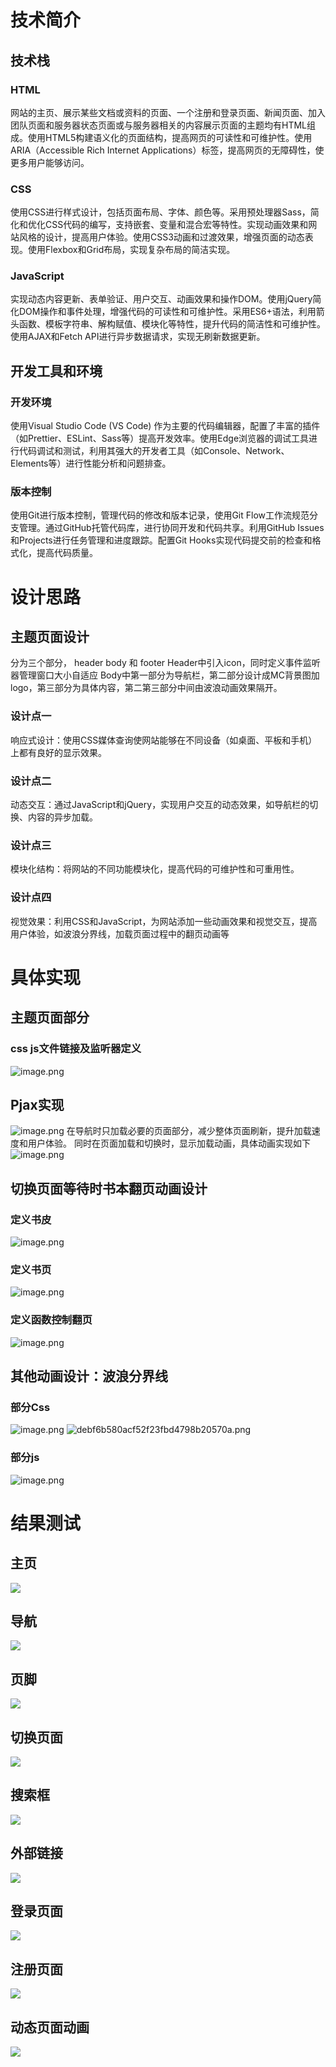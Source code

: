# 技术简介
## 技术栈
### HTML
网站的主页、展示某些文档或资料的页面、一个注册和登录页面、新闻页面、加入团队页面和服务器状态页面或与服务器相关的内容展示页面的主题均有HTML组成。使用HTML5构建语义化的页面结构，提高网页的可读性和可维护性。使用ARIA（Accessible Rich Internet Applications）标签，提高网页的无障碍性，使更多用户能够访问。
### CSS
使用CSS进行样式设计，包括页面布局、字体、颜色等。采用预处理器Sass，简化和优化CSS代码的编写，支持嵌套、变量和混合宏等特性。实现动画效果和网站风格的设计，提高用户体验。使用CSS3动画和过渡效果，增强页面的动态表现。使用Flexbox和Grid布局，实现复杂布局的简洁实现。
### JavaScript
实现动态内容更新、表单验证、用户交互、动画效果和操作DOM。使用jQuery简化DOM操作和事件处理，增强代码的可读性和可维护性。采用ES6+语法，利用箭头函数、模板字符串、解构赋值、模块化等特性，提升代码的简洁性和可维护性。使用AJAX和Fetch API进行异步数据请求，实现无刷新数据更新。
## 开发工具和环境
### 开发环境
使用Visual Studio Code (VS Code) 作为主要的代码编辑器，配置了丰富的插件（如Prettier、ESLint、Sass等）提高开发效率。使用Edge浏览器的调试工具进行代码调试和测试，利用其强大的开发者工具（如Console、Network、Elements等）进行性能分析和问题排查。
### 版本控制
使用Git进行版本控制，管理代码的修改和版本记录，使用Git Flow工作流规范分支管理。通过GitHub托管代码库，进行协同开发和代码共享。利用GitHub Issues和Projects进行任务管理和进度跟踪。配置Git Hooks实现代码提交前的检查和格式化，提高代码质量。
# 设计思路
## 主题页面设计
分为三个部分， header body 和 footer
Header中引入icon，同时定义事件监听器管理窗口大小自适应
Body中第一部分为导航栏，第二部分设计成MC背景图加logo，第三部分为具体内容，第二第三部分中间由波浪动画效果隔开。
### 设计点一
响应式设计：使用CSS媒体查询使网站能够在不同设备（如桌面、平板和手机）上都有良好的显示效果。
### 设计点二
动态交互：通过JavaScript和jQuery，实现用户交互的动态效果，如导航栏的切换、内容的异步加载。
### 设计点三
模块化结构：将网站的不同功能模块化，提高代码的可维护性和可重用性。
### 设计点四
视觉效果：利用CSS和JavaScript，为网站添加一些动画效果和视觉交互，提高用户体验，如波浪分界线，加载页面过程中的翻页动画等
# 具体实现
## 主题页面部分
### css js文件链接及监听器定义
![image.png](https://cdn.nlark.com/yuque/0/2024/png/43230254/1717332247610-e791d168-417c-45ac-a6bd-854d98a9d0df.png#averageHue=%23242221&clientId=ucaa157f9-d9b8-4&from=paste&height=297&id=ue6c9c5a4&originHeight=519&originWidth=865&originalType=binary&ratio=1.75&rotation=0&showTitle=false&size=298696&status=done&style=none&taskId=uc0c8ba37-1a2f-4a0d-a6bd-e3d86cf8830&title=&width=494.2857142857143)
## Pjax实现
![image.png](https://cdn.nlark.com/yuque/0/2024/png/43230254/1717332255210-6fff220e-ef85-4032-92bd-d110e5b2232c.png#averageHue=%23222120&clientId=ucaa157f9-d9b8-4&from=paste&height=255&id=u9904682f&originHeight=447&originWidth=763&originalType=binary&ratio=1.75&rotation=0&showTitle=false&size=144956&status=done&style=none&taskId=ufd055309-9386-4ae8-88c4-a61ee53d482&title=&width=436)
在导航时只加载必要的页面部分，减少整体页面刷新，提升加载速度和用户体验。
同时在页面加载和切换时，显示加载动画，具体动画实现如下
![image.png](https://cdn.nlark.com/yuque/0/2024/png/43230254/1717332261150-1eb04b5f-af93-4cc2-9011-b9d994343e39.png#averageHue=%2321201f&clientId=ucaa157f9-d9b8-4&from=paste&height=249&id=u4d673407&originHeight=435&originWidth=865&originalType=binary&ratio=1.75&rotation=0&showTitle=false&size=143323&status=done&style=none&taskId=u77b45a6a-e333-4b91-9784-1272280770c&title=&width=494.2857142857143)
## 切换页面等待时书本翻页动画设计
### 定义书皮
![image.png](https://cdn.nlark.com/yuque/0/2024/png/43230254/1717332270268-4f9a050a-40d0-4870-bc53-42c7f233cfe1.png#averageHue=%2321201f&clientId=ucaa157f9-d9b8-4&from=paste&height=271&id=rsLQp&originHeight=475&originWidth=456&originalType=binary&ratio=1.75&rotation=0&showTitle=false&size=98307&status=done&style=none&taskId=ub23d3913-e148-436a-b2d1-486ad4df2bd&title=&width=260.57142857142856)
### 定义书页
![image.png](https://cdn.nlark.com/yuque/0/2024/png/43230254/1717332272905-6ca398e8-d98a-432a-921c-6a8ca2db7b3f.png#averageHue=%2321201f&clientId=ucaa157f9-d9b8-4&from=paste&height=217&id=uc9fec6f8&originHeight=380&originWidth=490&originalType=binary&ratio=1.75&rotation=0&showTitle=false&size=66884&status=done&style=none&taskId=ub3f73f5b-2740-4c9a-900c-038a022cb80&title=&width=280)
### 定义函数控制翻页
![image.png](https://cdn.nlark.com/yuque/0/2024/png/43230254/1717332277146-ff427cce-886d-47d9-a3f6-78320391ac2a.png#averageHue=%23222120&clientId=ucaa157f9-d9b8-4&from=paste&height=202&id=u92de49b5&originHeight=353&originWidth=677&originalType=binary&ratio=1.75&rotation=0&showTitle=false&size=106508&status=done&style=none&taskId=u2d1c4483-7147-4fe2-bcf7-89926631e3e&title=&width=386.85714285714283)
## 其他动画设计：波浪分界线
### 部分Css
![image.png](https://cdn.nlark.com/yuque/0/2024/png/43230254/1717332305612-83b575fd-6f79-4bfb-923d-032dd6844cc0.png#averageHue=%2321201f&clientId=ucaa157f9-d9b8-4&from=paste&height=171&id=u40cd2c7d&originHeight=300&originWidth=487&originalType=binary&ratio=1.75&rotation=0&showTitle=false&size=48609&status=done&style=none&taskId=u115a44b2-fd8d-40cb-9c0c-6293e6667c2&title=&width=278.2857142857143)
![debf6b580acf52f23fbd4798b20570a.png](https://cdn.nlark.com/yuque/0/2024/png/43230254/1717332760249-06f97c7e-7e77-44a5-8d59-56e45b96fb22.png#averageHue=%232b2925&clientId=ucaa157f9-d9b8-4&from=paste&height=419&id=uccaa5ab6&originHeight=1105&originWidth=1781&originalType=binary&ratio=1.75&rotation=0&showTitle=false&size=573449&status=done&style=none&taskId=u40e3197d-44a9-4b59-8dbc-a0879f2d5d5&title=&width=675.4285888671875)
### 部分js
![image.png](https://cdn.nlark.com/yuque/0/2024/png/43230254/1717332315082-c06f5dfc-fd04-4925-b092-d2ef846eafb6.png#averageHue=%2320201f&clientId=ucaa157f9-d9b8-4&from=paste&height=207&id=u7d7c3c39&originHeight=362&originWidth=638&originalType=binary&ratio=1.75&rotation=0&showTitle=false&size=99826&status=done&style=none&taskId=u5120bab4-f8e9-435c-a64d-a0646f723a3&title=&width=364.57142857142856)
# 结果测试
## 主页
![](https://cdn.nlark.com/yuque/0/2024/png/43230254/1717332984301-e1804f8c-5d01-4400-80ac-ad5d91a91699.png#averageHue=%23545168&height=215&id=hiSkL&originHeight=321&originWidth=1010&originalType=binary&ratio=1&rotation=0&showTitle=false&status=done&style=none&title=&width=675.4285888671875)
## 导航
![](https://cdn.nlark.com/yuque/0/2024/png/43230254/1717332984645-d54a9441-f342-48ca-86ae-e65fad7bcc93.png#averageHue=%235b605f&height=50&id=qh1b2&originHeight=162&originWidth=2154&originalType=binary&ratio=1&rotation=0&showTitle=false&status=done&style=none&title=&width=670.4285888671875)
## 页脚
![](https://cdn.nlark.com/yuque/0/2024/gif/43230254/1717332984959-598f6411-ff76-4a3f-b730-e358bbff3f5f.gif#averageHue=%2353503a&height=272&id=zdP84&originHeight=305&originWidth=753&originalType=binary&ratio=1&rotation=0&showTitle=false&status=done&style=none&title=&width=672.4285888671875)
## 切换页面
![](https://cdn.nlark.com/yuque/0/2024/gif/43230254/1717332985475-7a507170-e97d-4d79-82dd-224f23aba87a.gif#averageHue=%235e5c72&height=274&id=GDC7n&originHeight=305&originWidth=753&originalType=binary&ratio=1&rotation=0&showTitle=false&status=done&style=none&title=&width=675.4285888671875)
## 搜索框
![](https://cdn.nlark.com/yuque/0/2024/png/43230254/1717332985896-f997718c-3a96-4d8a-ba4a-bcc6b740b74e.png#averageHue=%23f2f3f5&height=298&id=qrQFn&originHeight=406&originWidth=922&originalType=binary&ratio=1&rotation=0&showTitle=false&status=done&style=none&title=&width=676.4285888671875)
## 外部链接
![](https://cdn.nlark.com/yuque/0/2024/png/43230254/1717332986215-2cab8024-832f-4d37-9d31-33cfe8ab9f1a.png#averageHue=%23f8f8f8&id=XBgKz&originHeight=241&originWidth=937&originalType=binary&ratio=1&rotation=0&showTitle=false&status=done&style=none&title=)
## 登录页面
![](https://cdn.nlark.com/yuque/0/2024/png/43230254/1717332986407-2c9f063e-031e-4654-961e-b6e785a7d5d1.png#averageHue=%23e8e7e5&height=415&id=T5gkf&originHeight=872&originWidth=1422&originalType=binary&ratio=1&rotation=0&showTitle=false&status=done&style=none&title=&width=677.4285888671875)
## 注册页面
![](https://cdn.nlark.com/yuque/0/2024/png/43230254/1717332986650-243cf4d8-22fa-44cf-ab96-c911866ed5b1.png#averageHue=%23fefefe&height=482&id=xlXTi&originHeight=957&originWidth=696&originalType=binary&ratio=1&rotation=0&showTitle=false&status=done&style=none&title=&width=350.4285888671875)
## 动态页面动画
![](https://cdn.nlark.com/yuque/0/2024/gif/43230254/1717332987110-a11556b1-f0e8-4067-b650-c1ba4b48b02c.gif#averageHue=%23333920&id=qlabj&originHeight=305&originWidth=753&originalType=binary&ratio=1&rotation=0&showTitle=false&status=done&style=none&title=)
